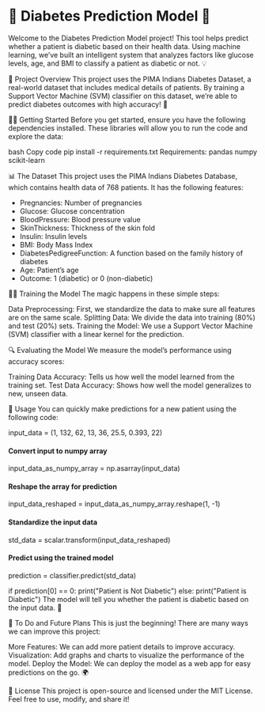 <h1>🌟 Diabetes Prediction Model 🚀</h1>

Welcome to the Diabetes Prediction Model project! This tool helps predict whether a patient is diabetic based on their health data. Using machine learning, we’ve built an intelligent system that analyzes factors like glucose levels, age, and BMI to classify a patient as diabetic or not. 💡

🎯 Project Overview
This project uses the PIMA Indians Diabetes Dataset, a real-world dataset that includes medical details of patients. By training a Support Vector Machine (SVM) classifier on this dataset, we’re able to predict diabetes outcomes with high accuracy! 🏥

🧑‍💻 Getting Started
Before you get started, ensure you have the following dependencies installed. These libraries will allow you to run the code and explore the data:

bash
Copy code
pip install -r requirements.txt
Requirements:
pandas
numpy
scikit-learn

📊 The Dataset
This project uses the PIMA Indians Diabetes Database, which contains health data of 768 patients. It has the following features:

- Pregnancies: Number of pregnancies
- Glucose: Glucose concentration
- BloodPressure: Blood pressure value
- SkinThickness: Thickness of the skin fold
- Insulin: Insulin levels
- BMI: Body Mass Index
- DiabetesPedigreeFunction: A function based on the family history of diabetes
- Age: Patient’s age
- Outcome: 1 (diabetic) or 0 (non-diabetic)

🏋️‍♂️ Training the Model
The magic happens in these simple steps:

Data Preprocessing: First, we standardize the data to make sure all features are on the same scale.
Splitting Data: We divide the data into training (80%) and test (20%) sets.
Training the Model: We use a Support Vector Machine (SVM) classifier with a linear kernel for the prediction.

🔍 Evaluating the Model
We measure the model’s performance using accuracy scores:

Training Data Accuracy: Tells us how well the model learned from the training set.
Test Data Accuracy: Shows how well the model generalizes to new, unseen data.

🚀 Usage
You can quickly make predictions for a new patient using the following code:

input_data = (1, 132, 62, 13, 36, 25.5, 0.393, 22)

#### Convert input to numpy array
input_data_as_numpy_array = np.asarray(input_data)

#### Reshape the array for prediction
input_data_reshaped = input_data_as_numpy_array.reshape(1, -1)

#### Standardize the input data
std_data = scalar.transform(input_data_reshaped)

#### Predict using the trained model
prediction = classifier.predict(std_data)

if prediction[0] == 0:
    print("Patient is Not Diabetic")
else:
    print("Patient is Diabetic")
The model will tell you whether the patient is diabetic based on the input data. 🌟

🚧 To Do and Future Plans
This is just the beginning! There are many ways we can improve this project:

More Features: We can add more patient details to improve accuracy.
Visualization: Add graphs and charts to visualize the performance of the model.
Deploy the Model: We can deploy the model as a web app for easy predictions on the go. 🌍

📜 License
This project is open-source and licensed under the MIT License. Feel free to use, modify, and share it!
